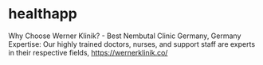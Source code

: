 # healthapp
Why Choose Werner Klinik? - Best Nembutal Clinic Germany, Germany  Expertise: Our highly trained doctors, nurses, and support staff are experts in their respective fields, https://wernerklinik.co/
